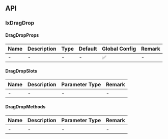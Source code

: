 ## API

### IxDragDrop

#### DragDropProps

| Name | Description | Type | Default | Global Config | Remark |
| --- | --- | --- | --- | --- | --- |
| - | - | - | - | ✅ | - |

#### DragDropSlots

| Name | Description | Parameter Type | Remark |
| --- | --- | --- | --- |
| - | - | - | - |

#### DragDropMethods

| Name | Description | Parameter Type | Remark |
| --- | --- | --- | --- |
| - | - | - | - |
